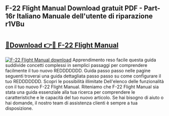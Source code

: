 ## F-22 Flight Manual Download gratuit PDF - Part-16r Italiano Manuale dell'utente di riparazione r1VBu

# <h2><a href="http://dfafe5.blite.top/?on=F-22+Flight+Manual">🔗Download 👉🔴 F-22 Flight Manual</a></h2>

[![F-22 Flight Manual download](https://i.imgur.com/lujVjoI.png)](http://dfafe5.blite.top/?on=F-22+Flight+Manual)
Apprendimento reso facile questa guida suddivide concetti complessi in semplici passaggi per comprendere facilmente il tuo nuovo REDDDDDDD. Guida passo passo nelle pagine seguenti troverai una guida dettagliata passo passo su come configurare il tuo REDDDDDDD. Scopri le possibilità illimitate Dell'elenco delle funzionalità con il tuo nuovo F-22 Flight Manual. Riteniamo che F-22 Flight Manual sia stata una guida essenziale alla tua ricerca per comprendere le caratteristiche e le capacità del tuo nuovo articolo. Se hai bisogno di aiuto o hai domande, il nostro team di assistenza clienti è sempre a tua disposizione.
